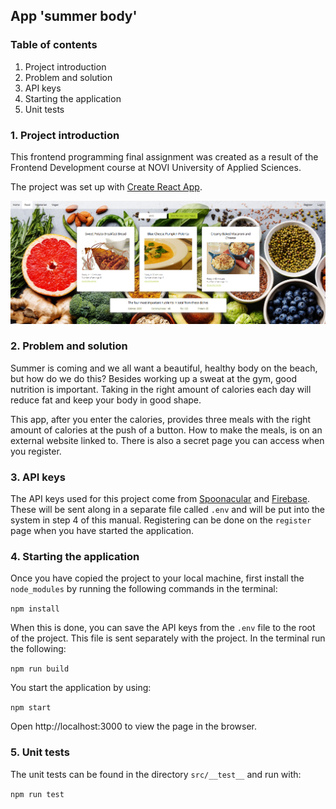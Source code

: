 ## App 'summer body'

### Table of contents

1. Project introduction
2. Problem and solution
3. API keys
4. Starting the application
5. Unit tests

### 1. Project introduction

This frontend programming final assignment was created as a result of the Frontend Development course at NOVI University of Applied Sciences.

The project was set up with [Create React App](https://github.com/facebook/create-react-app).

![screen.png](src/assets/screen.png)

### 2. Problem and solution

Summer is coming and we all want a beautiful, healthy body on the beach, but how do we do this? Besides working up a sweat at the gym, good nutrition is important. Taking in the right amount of calories each day will reduce fat and keep your body in good shape.

This app, after you enter the calories, provides three meals with the right amount of calories at the push of a button. How to make the meals, is on an external website linked to. There is also a secret page you can access when you register.

### 3. API keys

The API keys used for this project come from [Spoonacular](https://spoonacular.com/food-api/) and
[Firebase](https://firebase.google.com/firebase). These will be sent along in a separate file called `.env` and will be put into the system in step 4 of this manual. Registering can be done on the `register` page when you have started the application.

### 4. Starting the application

Once you have copied the project to your local machine, first install the `node_modules` by running the following commands in the terminal:

`npm install`

When this is done, you can save the API keys from the `.env` file to the root of the project. This file is sent separately with the project. In the terminal run the following:

`npm run build`

You start the application by using:

`npm start`

Open http://localhost:3000 to view the page in the browser.

### 5. Unit tests

The unit tests can be found in the directory `src/__test__` and run with:

`npm run test`